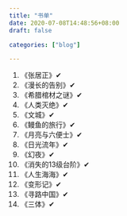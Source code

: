 ```yaml
---
title: "书单"
date: 2020-07-08T14:48:56+08:00
draft: false

categories: ["blog"]

---
```


<!--more-->

1. 《张居正》✔
2. 《漫长的告别》✔
3. 《希腊棺材之谜》✔
4. 《人类灭绝》✔
5. 《文城》✔
6. 《鳗鱼的旅行》✔
7. 《月亮与六便士》✔
8. 《日光流年》✔
9. 《幻夜》✔
10. 《消失的13级台阶》✔
11. 《人生海海》✔
12. 《变形记》✔
13. 《寻路中国》✔
14. 《三体》✔